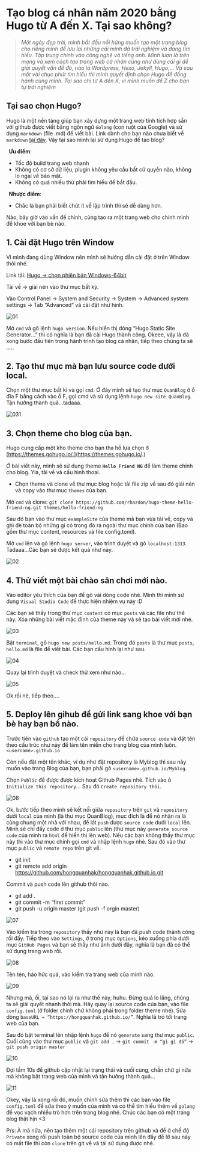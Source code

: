 # Tạo blog cá nhân năm 2020 bằng Hugo từ A đến X. Tại sao không?


>*Một ngày đẹp trời, mình bắt đầu nổi hứng muốn tạo một trang blog cho riêng mình để lưu lại những cái mình đã trải nghiệm và đang tìm hiểu. Tập trung chính vào công nghệ và tiếng anh. Mình lượn lờ trên mạng và xem cách tạo trang web cá nhân cũng như dùng cái gì để giải quyết vấn đề đó, nào là Wordpress, Hexo, Jekyll, Hugo,… Và sau một vài chục phút tìm hiểu thì mình quyết định chọn Hugo để đồng hành cùng mình. Tại sao chỉ từ A đến X, vì mình muốn để Z cho bạn tự trải nghiệm*

## Tại sao chọn Hugo?
Hugo là một nền tảng giúp bạn xây dựng một trang web tĩnh tích hợp sẵn với github được viết bằng ngôn ngữ `Golang` (con ruột của Google) và sử dụng `markdown` (file .md) để viết bài. Link dành cho bạn nào chưa biết về `markdown` [tại đây](https://quantrimang.com/cu-phap-markdown-can-ban-163963). Vậy tại sao mình lại sử dụng Hugo để tạo blog?

&ensp;**Ưu điểm**: 
* Tốc độ build trang web nhanh <br>
* Không có cơ sở dữ liệu, plugin không yêu cầu bất cứ quyền nào, không lo ngại về bảo mật.
* Không có quá nhiều thứ phải tìm hiểu để bắt đầu. 

&ensp;**Nhược điểm**: 
* Chắc là bạn phải biết chút ít về lập trình thì sẽ dễ dàng hơn.

Nào, bây giờ vào vấn đề chính, cùng tạo ra một trang web cho chính mình để khoe với bạn bè nào.
## 1.	Cài đặt Hugo trên Window
Vì mình đang dùng Window nên mình sẽ hướng dẫn cài đặt ở trên Window thôi nhé.

Link tải: [Hugo -> chọn phiên bản Windows-64bit](https://github.com/gohugoio/hugo/releases)

Tải về -> giải nén vào thư mục bất kỳ.

Vào Control Panel -> System and Security -> System -> Advanced system settings -> Tab “Advanced” và cài đặt như hình.

![01](/images/24-08/01.png)

Mở `cmd` và gõ lệnh `hugo version`. Nếu hiển thị dòng “Hugo Static Site Generator…” thì có nghĩa là bạn đã cài Hugo thành công. 
Okeee, vậy là đã xong bước đầu tiên trong hành trình tạo blog cá nhân, tiếp theo chúng ta sẽ …..

## 2.	Tạo thư mục mà bạn lưu source code dưới local.

Chọn một thư mục bất kì và gọi `cmd`. Ở đây mình sẽ tạo thư mục `QuanBlog` ở ổ đĩa F bằng cách vào ổ F, gọi cmd và sử dụng lệnh `hugo new site QuanBlog`. Tận hưởng thành quả…tadaaa.

![031](/images/24-08/031.png)

## 3.	Chọn theme cho blog của bạn.
Hugo cung cấp một kho theme cho bạn tha hồ lựa chọn ở [https://themes.gohugo.io/.](https://themes.gohugo.io/.)

Ở bài viết này, mình sẽ sử dụng theme **`Hello Friend NG`** để làm theme chính cho blog. Yia, tải về và cấu hình thoai.

*	Chọn theme và clone về thư mục blog hoặc tải file zip về sau đó giải nén và copy vào thư mục `themes` của bạn.

Mở `cmd` và clone: `git clone https://github.com/rhazdon/hugo-theme-hello-friend-ng.git themes/hello-friend-ng`

Sau đó bạn vào thư mục `exampleSite` của theme mà bạn vừa tải về, copy và ghì đè toàn bộ những gì có trong đó ra ngoài thư mục chính của bạn (Bao gồm thư mục content, resources và file config.toml).

Mở `cmd` lên và gõ lệnh `hugo server`, vào trình duyệt và gõ `localhost:1313`. Tadaaa…Các bạn sẽ được kết quả như này.

![02](/images/24-08/02.png)

## 4.	Thử viết một bài chào sân chơi mới nào.

Vào editor yêu thích của bạn để gõ vài dòng code nhé. Mình thì mình sử dụng `Visual Studio Code` để thực hiện nhiệm vụ này :D

Các bạn sẽ thấy trong thư mục `content` có mục `posts` và các file như thế này. Xóa những bài viết mặc định của theme này và sẽ tạo bài viết mới nhé.

![03](/images/24-08/03.png)

Bật `terminal`, gõ `hugo new posts/hello.md`. Trong đó `posts` là thư mục `posts`, `hello.md` là file để viết bài. Các bạn cấu hình lại như sau.

![04](/images/24-08/04.png)


Quay lại trình duyệt và check thử xem như nào…

![05](/images/24-08/05.png)

Ok rồi nè, tiếp theo….

## 5.	Deploy lên gihub để gửi link sang khoe với bạn bè hay bạn bồ nào.

Trước tiên vào `github` tạo một cái `repository` để chứa `source code` và đặt tên theo cấu trúc như này để làm tên miền cho trang blog của mình luôn.
`<username>.github.io`

Còn nếu đặt một tên khác, ví dụ như đặt repository là Myblog thì sau này muốn vào trang Blog của bạn, bạn phải gõ `<username>.github.io/Myblog`.

Chọn `Public` để được được kích hoạt Github Pages nhé. Tích vào ô `Initialize this repository`… Sau đó `Create repository thôi`.

![06](/images/24-08/06.png)

Ok, bước tiếp theo mình sẽ kết nối giữa `repository` trên `git` và `repository` dưới `local` của mình (là thư mục QuanBlog), mục đích là để nó nhận ra là cùng chung một nhà với nhau, để lát `push` được `source code` dưới `local` lên. Mình sẽ chỉ đẩy code ở thư mục `public` lên (thư mục này `generate source code` của mình ra `html` để hiển thị lên web). Nếu các bạn không thấy thư mục này thì vào thư mục chính gọi `cmd` và nhập lệnh `hugo` nhé. Sau đó vào thư mục `public` và `remote repo` trên git về.

* git init <br>
* git remote add origin https://github.com/hongquanhak/hongquanhak.github.io.git

Commit và push code lên github thôi nào.

* git add .
* git commit -m “first commit”
* git push -u origin master (git push -f orgin master)

![07](/images/24-08/07.png)

Vào kiểm tra trong `repository` thấy như này là bạn đã push code thành công rồi đấy. Tiếp theo vào `Settings`, ở trong mục `Options`, kéo xuống phía dưới mục `GitHub Pages` và bạn sẽ thấy như ảnh dưới đây, nghĩa là bạn đã có thể sử dụng trang web rồi.

![08](/images/24-08/08.png)

Tèn tén, háo hức quá, vào kiểm tra trang web của mình nào.

![09](/images/24-08/09.png)

Nhưng mà, ối, tại sao nó lại ra như thế này, huhu. Đừng quá lo lắng, chúng ta sẽ giải quyết nhanh thôi mà. Hãy quay lại source code của bạn, vào file `config.toml` (ở folder chính chứ không phải trong folder theme nhé). Sửa dòng `baseURL = “https://hongquanhak.github.io/”`. Nghĩa là trỏ tới trang web của bạn. 

Sau đó bật terminal lên nhập lệnh `hugo` để nó `generate` sang thư mục `public`. Cuối cùng vào thư mục `public` và `git add .` -> `git commit -m “gì gì đó”`  ->` git push origin master`

![10](/images/24-08/10.png)

Đợi tầm 10s để github cập nhật lại trạng thái và cuối cùng, chần chừ gì nữa mà không bật trang web của mình và tận hưởng thành quả…

![11](/images/24-08/11.png)

Okey, vậy là xong rồi đó, muốn chỉnh sửa thêm thì các bạn vào file `config.toml` để sửa theo ý muốn của mình và có thể tìm hiểu thêm về `golang` để vọc vạch nhiều trò hơn trên trang blog nhé. Chúc các bạn có một trang blog thật hịn <3

P/s: À mà nữa, nên tạo thêm một cái repository trên github và để ở chế độ `Private` xong rồi push toàn bộ source code của mình lên đấy để lỡ sau này có mất file thì còn `clone` trên git về và tái sử dụng được nhé.

